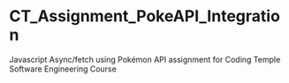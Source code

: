 # CT_Assignment_PokeAPI_Integration
Javascript Async/fetch using Pokémon API assignment for Coding Temple Software Engineering Course
